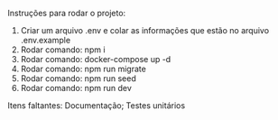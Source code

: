 Instruções para rodar o projeto:

1. Criar um arquivo .env e colar as informações que estão no arquivo .env.example
2. Rodar comando: npm i
3. Rodar comando: docker-compose up -d
4. Rodar comando: npm run migrate
5. Rodar comando: npm run seed
6. Rodar comando: npm run dev

Itens faltantes:
Documentação;
Testes unitários
